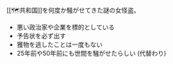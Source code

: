 [[🗺️共和国]]を何度か騒がせてきた謎の女怪盗。

- 悪い政治家や企業を標的としている
- 予告状を必ず出す
- 獲物を逃したことは一度もない
- 25年前や50年前にも世間を騒がせたらしい (代替わり)